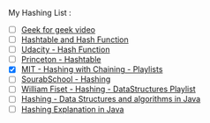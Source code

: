 My Hashing List :
- [ ] [Geek for geek video](https://www.youtube.com/playlist?list=PLqM7alHXFySGwXaessYMemAnITqlZdZVE)
- [ ] [Hashtable and Hash Function](https://www.youtube.com/watch?v=KyUTuwz_b7Q)
- [ ] [Udacity - Hash Function](https://www.youtube.com/watch?v=PeYFCycFkzo)
- [ ] [Princeton - Hashtable](https://www.youtube.com/watch?v=QA8fJGO-i9o&index=1&t=1s&list=PLe-ggMe31CTcKxIRGqqThMts2eHtSrf11)
- [x] [MIT - Hashing with Chaining - Playlists](https://www.youtube.com/watch?v=0M_kIqhwbFo&list=PLUl4u3cNGP61Oq3tWYp6V_F-5jb5L2iHb&index=8)
- [ ] [SourabSchool - Hashing](https://www.youtube.com/playlist?list=PLTZbNwgO5ebqw1v0ODk8cPLW9dQ99Te8f)
- [ ] [William Fiset - Hashing - DataStructures Playlist](https://www.youtube.com/playlist?list=PLDV1Zeh2NRsB6SWUrDFW2RmDotAfPbeHu&disable_polymer=true)
- [ ] [Hashing - Data Structures and algorithms in Java](https://www.youtube.com/playlist?list=PL6Zs6LgrJj3tDXv8a_elC6eT_4R5gfX4d)
- [ ]  [Hashing Explanation in Java](https://www.youtube.com/watch?v=1JZMb3D75PY&list=PLpPXw4zFa0uKKhaSz87IowJnOTzh9tiBk&index=30)
